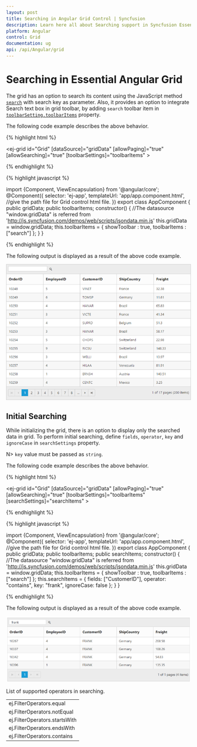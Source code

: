 ```yaml
---
layout: post
title: Searching in Angular Grid Control | Syncfusion
description: Learn here all about Searching support in Syncfusion Essential Angular Grid control, its elements, and more.
platform: Angular
control: Grid
documentation: ug
api: /api/Angular/grid
--- 
```

# Searching in Essential Angular Grid

The grid has an option to search its content using the JavaScript method [`search`](https://help.syncfusion.com/api/angular/ejgrid#methods:search "search") with search key as parameter. Also, it provides an option to integrate Search text box in grid toolbar, by adding `search` toolbar item in [`toolbarSetting.toolbarItems`](https://help.syncfusion.com/api/angular/ejgrid#members:toolbarsettings-toolbaritems "toolbarSetting.toolbarItems") property.

The following code example describes the above behavior.

{% highlight html %}

<ej-grid id="Grid" [dataSource]="gridData" [allowPaging]="true" [allowSearching]="true" [toolbarSettings]="toolbarItems" >
    <e-columns>
        <e-column field="OrderID" headerText="OrderID" width="75"></e-column>
        <e-column field="EmployeeID" headerText="EmployeeID"  width="80"></e-column>
        <e-column field="CustomerID" headerText="CustomerID" width="80"></e-column>
        <e-column field="ShipCountry" headerText="ShipCountry" width="90"></e-column>
        <e-column field="Freight" headerText="Freight" width="90" ></e-column>
    </e-columns>
 </ej-grid>

{% endhighlight %}

{% highlight javascript %}

import {Component, ViewEncapsulation} from '@angular/core';
    @Component({
      selector: 'ej-app',
      templateUrl: 'app/app.component.html',  //give the path file for Grid control html file.
    })
    export class AppComponent {
        public gridData;
		public toolbarItems;
        constructor()
        {
           //The datasource "window.gridData" is referred from 'http://js.syncfusion.com/demos/web/scripts/jsondata.min.js'
           this.gridData = window.gridData;
		   this.toolbarItems = { showToolbar : true, toolbarItems : ["search"] };
		}
     }

{% endhighlight %}

The following output is displayed as a result of the above code example.

![Angular Grid Searching](searching_images/searching_img1.png)


## Initial Searching

While initializing the grid, there is an option to display only the searched data in grid. To perform initial searching, define `fields`, `operator`, `key` and `ignoreCase` in `searchSettings` property.

N> `key` value must be passed as `string`.

The following code example describes the above behavior.

{% highlight html %}

<ej-grid id="Grid" [dataSource]="gridData" [allowPaging]="true" [allowSearching]="true" [toolbarSettings]="toolbarItems" [searchSettings]="searchItems" >
    <e-columns>
        <e-column field="OrderID" headerText="OrderID" width="75"></e-column>
        <e-column field="EmployeeID" headerText="EmployeeID"  width="80"></e-column>
        <e-column field="CustomerID" headerText="CustomerID" width="80"></e-column>
        <e-column field="ShipCountry" headerText="ShipCountry" width="90"></e-column>
        <e-column field="Freight" headerText="Freight" width="90" ></e-column>
    </e-columns>
 </ej-grid>

{% endhighlight %}

{% highlight javascript %}

import {Component, ViewEncapsulation} from '@angular/core';
    @Component({
      selector: 'ej-app',
      templateUrl: 'app/app.component.html',  //give the path file for Grid control html file.
    })
    export class AppComponent {
        public gridData;
		public toolbarItems;
        public searchItems;
        constructor()
        {
           //The datasource "window.gridData" is referred from 'http://js.syncfusion.com/demos/web/scripts/jsondata.min.js'
           this.gridData = window.gridData;
		   this.toolbarItems = { showToolbar : true, toolbarItems : ["search"] };
           this.searchItems = { fields: ["CustomerID"], operator: "contains", key: "frank", ignoreCase: false };
		}
     }

{% endhighlight %}

The following output is displayed as a result of the above code example.

![Angular Grid Initial Searching](searching_images/searching_img2.png)


List of supported operators in searching.

<table>
<tr>
<td>
ej.FilterOperators.equal</td></tr>
<tr>
<td>
ej.FilterOperators.notEqual</td></tr>
<tr>
<td>
ej.FilterOperators.startsWith</td></tr>
<tr>
<td>
ej.FilterOperators.endsWith</td></tr>
<tr>
<td>
ej.FilterOperators.contains</td></tr>
</table>
